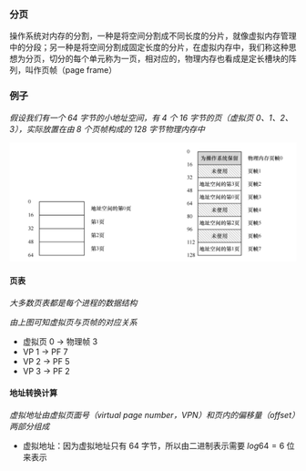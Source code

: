 ### 分页

操作系统对内存的分割，一种是将空间分割成不同长度的分片，就像虚拟内存管理中的分段；另一种是将空间分割成固定长度的分片，在虚拟内存中，我们称这种思想为分页，切分的每个单元称为一页，相对应的，物理内存也看成是定长槽块的阵列，叫作页帧（page frame）


### 例子

*假设我们有一个 64 字节的小地址空间，有 4 个 16 字节的页（虚拟页 0、1、2、3），实际放置在由 8 个页帧构成的 128 字节物理内存中*

![dev-ostep-5.png](../../imgs/dev-ostep-5.png)


#### 页表

*大多数页表都是每个进程的数据结构*

*由上图可知虚拟页与页帧的对应关系*

- 虚拟页 0 → 物理帧 3
- VP 1 → PF 7
- VP 2 → PF 5
- VP 3 → PF 2

#### 地址转换计算

*虚拟地址由虚拟页面号（virtual page number，VPN）和页内的偏移量（offset）两部分组成*

- 虚拟地址：因为虚拟地址只有 64 字节，所以由二进制表示需要 $log64 = 6$ 位来表示